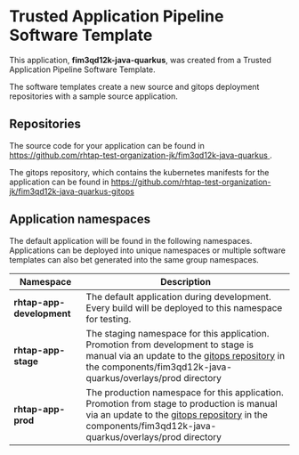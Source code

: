 # Trusted Application Pipeline Software Template

This application, **fim3qd12k-java-quarkus**, was created from a Trusted Application Pipeline Software Template.

The software templates create a new source and gitops deployment repositories with a sample source application. 

## Repositories

The source code for your application can be found in [https://github.com/rhtap-test-organization-jk/fim3qd12k-java-quarkus ](https://github.com/rhtap-test-organization-jk/fim3qd12k-java-quarkus ).
 
The gitops repository, which contains the kubernetes manifests for the application can be found in 
[https://github.com/rhtap-test-organization-jk/fim3qd12k-java-quarkus-gitops ](https://github.com/rhtap-test-organization-jk/fim3qd12k-java-quarkus-gitops ) 

## Application namespaces 

The default application will be found in the following namespaces. Applications can be deployed into unique namespaces or multiple software templates can also bet generated into the same group namespaces.  

|  Namespace   |  Description   |  
| -------- | -------- |   
| **rhtap-app-development** | The default application during development. Every build will be deployed to this namespace for testing. | 
| **rhtap-app-stage** | The staging namespace for this application. Promotion from development to stage is manual via an update to the [gitops repository](https://github.com/rhtap-test-organization-jk/fim3qd12k-java-quarkus-gitops ) in the components/fim3qd12k-java-quarkus/overlays/prod directory |  
| **rhtap-app-prod** | The production namespace for this application. Promotion from stage to production is manual via an update to the [gitops repository](https://github.com/rhtap-test-organization-jk/fim3qd12k-java-quarkus-gitops ) in the components/fim3qd12k-java-quarkus/overlays/prod directory | 